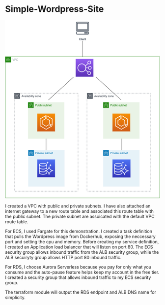 # Simple-Wordpress-Site
![ECS/ALB/RDS/VPC Architecture](arch.png)

I created a VPC with public and private subnets. I have also attached an internet gateway to a new route table and associated this route table with the public subnet. The private subnet are assoicated with the default VPC route table.

For ECS, I used Fargate for this demonstration. I created a task definition that pulls the Wordpress image from Dockerhub, exposing the neccessary port and setting the cpu and memory. Before creating my service definition, I created an Application load balancer that will listen on port 80. The ECS security group allows inbound traffic from the ALB security group, while the ALB secuiryty group allows HTTP port 80 inbound traffic.

For RDS, I choose Aurora Serverless because you pay for only what you consume and the auto-pause feature helps keep my account in the free tier. I created a security group that allows inbound traffic to my ECS security group.

The terraform module will output the RDS endpoint and ALB DNS name for simplicity.
